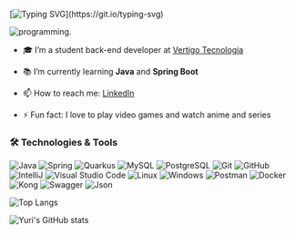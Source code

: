 [![Typing SVG](https://readme-typing-svg.herokuapp.com/?color=DDDD&size=35&center=true&vCenter=true&width=1000&lines=Hello,+Welcome!+;I'am+Yuri+Nascimento,+Back-End+Developer.)](https://git.io/typing-svg)

![programming.](https://user-images.githubusercontent.com/83776617/173363091-1a7b84eb-864c-4345-97bd-a8ec5a2b3b39.gif)

- 🎓 I’m a student back-end developer at [Vertigo Tecnologia](https://www.vertigo.com.br/)

- 📚 I’m currently learning **Java** and **Spring Boot**
  
- 📫 How to reach me: [LinkedIn](https://www.linkedin.com/in/yuriidiiego/)

- ⚡ Fun fact: I love to play video games and watch anime and series

### 🛠️ Technologies & Tools

<p align="left">
  <img src="https://img.shields.io/badge/-Java-000?&logo=Java&logoColor=007396" alt="Java" />
  <img src="https://img.shields.io/badge/-Spring-000?&logo=Spring" alt="Spring" />
  <img src="https://img.shields.io/badge/-Quarkus-000?&logo=Quarkus" alt="Quarkus" />
  <img src="https://img.shields.io/badge/-MySQL-000?&logo=MySQL" alt="MySQL" />
  <img src="https://img.shields.io/badge/-PostgreSQL-000?&logo=PostgreSQL" alt="PostgreSQL" />
  <img src="https://img.shields.io/badge/-Git-000?&logo=git" alt="Git" />
  <img src="https://img.shields.io/badge/-GitHub-000?&logo=github" alt="GitHub" />
  <img src="https://img.shields.io/badge/-IntelliJ-000?&logo=IntelliJ-IDEA" alt="IntelliJ" />
  <img src="https://img.shields.io/badge/-Visual%20Studio%20Code-000?&logo=Visual-Studio-Code&logoColor=007ACC" alt="Visual Studio Code" />
  <img src="https://img.shields.io/badge/-Linux-000?&logo=Linux&logoColor=FCC624" alt="Linux" />
  <img src="https://img.shields.io/badge/-Windows-000?&logo=Windows&logoColor=0078D6" alt="Windows" />
  <img src="https://img.shields.io/badge/-Postman-000?&logo=Postman" alt="Postman" />
  <img src="https://img.shields.io/badge/-Docker-000?&logo=Docker" alt="Docker" />
  <img src="https://img.shields.io/badge/-Kong-000?&logo=Kong" alt="Kong" />
  <img src="https://img.shields.io/badge/-Swagger-000?&logo=Swagger" alt="Swagger" />
  <img src="https://img.shields.io/badge/-Json-000?&logo=Json" alt="Json" />

![Top Langs](https://github-readme-stats.vercel.app/api/top-langs/?username=yuriidiiego&layout=compact&theme=dark)

![Yuri's GitHub stats](https://github-readme-stats.vercel.app/api?username=yuriidiiego&show_icons=true&theme=dark)
